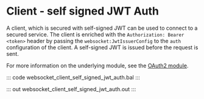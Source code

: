 # Client - self signed JWT Auth

A client, which is secured with self-signed JWT can be used to connect to
a secured service.
The client is enriched with the `Authorization: Bearer <token>` header by passing the 
`websocket:JwtIssuerConfig` to the `auth` configuration of the client. A self-signed JWT is issued
before the request is sent.

For more information on the underlying module, see the [OAuth2 module](https://docs.central.ballerina.io/ballerina/oauth2/latest/).

::: code websocket_client_self_signed_jwt_auth.bal :::

::: out websocket_client_self_signed_jwt_auth.out :::
